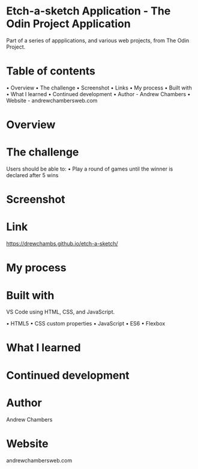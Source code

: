 # Etch-a-sketch Application - The Odin Project Application
Part of a series of appplications, and various web projects, from The Odin Project.

# Table of contents

•	Overview
•	The challenge
•	Screenshot
•	Links
•	My process
•	Built with
•	What I learned
•	Continued development
•	Author - Andrew Chambers
•	Website - andrewchambersweb.com

# Overview

# The challenge

Users should be able to:
•	Play a round of games until the winner is declared after 5 wins


# Screenshot

# Link 
https://drewchambs.github.io/etch-a-sketch/

# My process


# Built with
VS Code using HTML, CSS, and JavaScript.

•	HTML5 
•	CSS custom properties
•	JavaScript
•	ES6
•	Flexbox

# What I learned

# Continued development

# Author
Andrew Chambers

# Website 
andrewchambersweb.com

